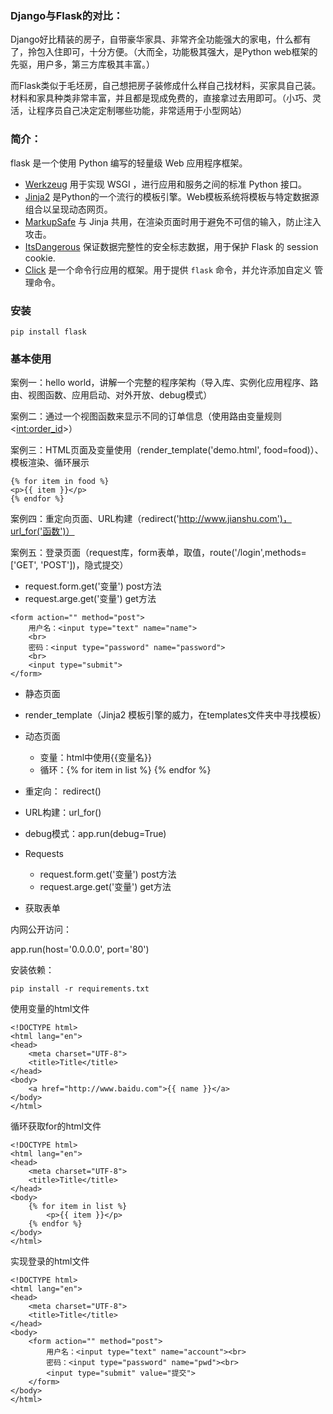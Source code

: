 ### Django与Flask的对比：

Django好比精装的房子，自带豪华家具、非常齐全功能强大的家电，什么都有了，拎包入住即可，十分方便。（大而全，功能极其强大，是Python web框架的先驱，用户多，第三方库极其丰富。）

而Flask类似于毛坯房，自己想把房子装修成什么样自己找材料，买家具自己装。材料和家具种类非常丰富，并且都是现成免费的，直接拿过去用即可。（小巧、灵活，让程序员自己决定定制哪些功能，非常适用于小型网站）

### 简介：

flask 是一个使用 Python 编写的轻量级 Web 应用程序框架。

- [Werkzeug](https://palletsprojects.com/p/werkzeug/) 用于实现 WSGI ，进行应用和服务之间的标准 Python 接口。
- [Jinja2](https://palletsprojects.com/p/jinja/) 是Python的一个流行的模板引擎。Web模板系统将模板与特定数据源组合以呈现动态网页。
- [MarkupSafe](https://palletsprojects.com/p/markupsafe/) 与 Jinja 共用，在渲染页面时用于避免不可信的输入，防止注入攻击。
- [ItsDangerous](https://palletsprojects.com/p/itsdangerous/) 保证数据完整性的安全标志数据，用于保护 Flask 的 session cookie.
- [Click](https://palletsprojects.com/p/click/) 是一个命令行应用的框架。用于提供 `flask` 命令，并允许添加自定义 管理命令。

### 安装

```
pip install flask
```

### 基本使用

案例一：hello world，讲解一个完整的程序架构（导入库、实例化应用程序、路由、视图函数、应用启动、对外开放、debug模式）

案例二：通过一个视图函数来显示不同的订单信息（使用路由变量规则<<int:order_id>>）

案例三：HTML页面及变量使用（render_template('demo.html', food=food)）、模板渲染、循环展示

```
{% for item in food %}
<p>{{ item }}</p>
{% endfor %}
```

案例四：重定向页面、URL构建（redirect('http://www.jianshu.com')，url_for('函数')）

案例五：登录页面（request库，form表单，取值，route('/login',methods=['GET', 'POST'])，隐式提交）

- request.form.get('变量') post方法
- request.arge.get('变量')  get方法

```
<form action="" method="post">
    用户名：<input type="text" name="name">
    <br>
    密码：<input type="password" name="password">
    <br>
    <input type="submit">
</form>
```

- 静态页面
- render_template（Jinja2 模板引擎的威力，在templates文件夹中寻找模板）

- 动态页面 
  - 变量：html中使用{{变量名}}
  - 循环：{% for item in list %}  {% endfor %}

- 重定向： redirect()
- URL构建：url_for()

- debug模式：app.run(debug=True)
- Requests
  - request.form.get('变量') post方法
  - request.arge.get('变量')  get方法
- 获取表单

内网公开访问：

app.run(host='0.0.0.0', port='80')



安装依赖：

```
pip install -r requirements.txt
```

使用变量的html文件

```
<!DOCTYPE html>
<html lang="en">
<head>
    <meta charset="UTF-8">
    <title>Title</title>
</head>
<body>
    <a href="http://www.baidu.com">{{ name }}</a>
</body>
</html>
```



循环获取for的html文件

```
<!DOCTYPE html>
<html lang="en">
<head>
    <meta charset="UTF-8">
    <title>Title</title>
</head>
<body>
    {% for item in list %}
        <p>{{ item }}</p>
    {% endfor %}
</body>
</html>
```



实现登录的html文件

```
<!DOCTYPE html>
<html lang="en">
<head>
    <meta charset="UTF-8">
    <title>Title</title>
</head>
<body>
    <form action="" method="post">
        用户名：<input type="text" name="account"><br>
        密码：<input type="password" name="pwd"><br>
        <input type="submit" value="提交">
    </form>
</body>
</html>
```